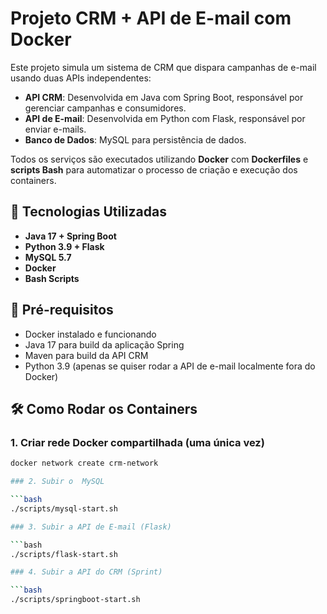 # Projeto CRM + API de E-mail com Docker

Este projeto simula um sistema de CRM que dispara campanhas de e-mail usando duas APIs independentes:

- **API CRM**: Desenvolvida em Java com Spring Boot, responsável por gerenciar campanhas e consumidores.
- **API de E-mail**: Desenvolvida em Python com Flask, responsável por enviar e-mails.
- **Banco de Dados**: MySQL para persistência de dados.

Todos os serviços são executados utilizando **Docker** com **Dockerfiles** e **scripts Bash** para automatizar o processo de criação e execução dos containers.

## 🚀 Tecnologias Utilizadas

- **Java 17 + Spring Boot**
- **Python 3.9 + Flask**
- **MySQL 5.7**
- **Docker**
- **Bash Scripts**

## 🧱 Pré-requisitos

- Docker instalado e funcionando
- Java 17 para build da aplicação Spring
- Maven para build da API CRM
- Python 3.9 (apenas se quiser rodar a API de e-mail localmente fora do Docker)

## 🛠️ Como Rodar os Containers

### 1. Criar rede Docker compartilhada (uma única vez)

```bash
docker network create crm-network

### 2. Subir o  MySQL

```bash
./scripts/mysql-start.sh

### 3. Subir a API de E-mail (Flask)

```bash
./scripts/flask-start.sh

### 4. Subir a API do CRM (Sprint)

```bash
./scripts/springboot-start.sh